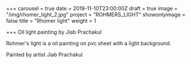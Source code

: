 +++
carousel = true
date = 2019-11-10T23:00:00Z
draft = true
image = "/img/rhomer_light_2.jpg"
project = "ROHMERS_LIGHT"
showonlyimage = false
title = "Rhomer light"
weight = 1

+++
Oil light painting by Jiab Prachakul

<!--more-->

Rohmer's light is a oil painting on pvc sheet with a light background.

Painted by artist Jiab Prachakul